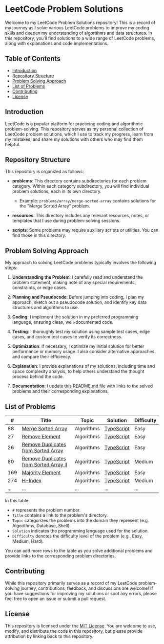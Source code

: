 # LeetCode Problem Solutions

Welcome to my LeetCode Problem Solutions repository! This is a record of my journey as I solve various LeetCode problems to improve my coding skills and deepen my understanding of algorithms and data structures. In this repository, you'll find solutions to a wide range of LeetCode problems, along with explanations and code implementations.

## Table of Contents

- [Introduction](#introduction)
- [Repository Structure](#repository-structure)
- [Problem Solving Approach](#problem-solving-approach)
- [List of Problems](#list-of-problems)
- [Contributing](#contributing)
- [License](#license)

## Introduction

LeetCode is a popular platform for practicing coding and algorithmic problem-solving. This repository serves as my personal collection of LeetCode problem solutions, which I use to track my progress, learn from my mistakes, and share my solutions with others who may find them helpful.

## Repository Structure

This repository is organized as follows:

- **problems**: This directory contains subdirectories for each problem category. Within each category subdirectory, you will find individual problem solutions, each in its own directory.

  - Example: `problems/array/merge-sorted-array` contains solutions for the "Merge Sorted Array" problem.

- **resources**: This directory includes any relevant resources, notes, or templates that I use during problem-solving sessions.

- **scripts**: Some problems may require auxiliary scripts or utilities. You can find those in this directory.

## Problem Solving Approach

My approach to solving LeetCode problems typically involves the following steps:

1. **Understanding the Problem**: I carefully read and understand the problem statement, making note of any special requirements, constraints, or edge cases.

2. **Planning and Pseudocode**: Before jumping into coding, I plan my approach, sketch out a pseudocode solution, and identify key data structures and algorithms to use.

3. **Coding**: I implement the solution in my preferred programming language, ensuring clean, well-documented code.

4. **Testing**: I thoroughly test my solution using sample test cases, edge cases, and custom test cases to verify its correctness.

5. **Optimization**: If necessary, I optimize my initial solution for better performance or memory usage. I also consider alternative approaches and compare their efficiency.

6. **Explanation**: I provide explanations of my solutions, including time and space complexity analysis, to help others understand the thought process behind the code.

7. **Documentation**: I update this README.md file with links to the solved problems and their corresponding explanations.

## List of Problems

| #   | Title                                                                                                           | Topic      | Solution                                                                                                   | Difficulty |
| --- | --------------------------------------------------------------------------------------------------------------- | ---------- | ---------------------------------------------------------------------------------------------------------- | ---------- |
| 88  | [Merge Sorted Array](https://leetcode.com/problems/merge-sorted-array/)                                         | Algorithms | [TypeScript](./problems/algorithms/mergeSortedArray/MergeSortedArray.ts)                                   | Easy       |
| 27  | [Remove Element](https://leetcode.com/problems/remove-element/)                                                 | Algorithms | [TypeScript](./problems/algorithms/removeElement/RemoveElement.ts)                                         | Easy       |
| 26  | [Remove Duplicates from Sorted Array](https://leetcode.com/problems/remove-duplicates-from-sorted-array/)       | Algorithms | [TypeScript](./problems/algorithms/removeDuplicatesFromSortedArray/RemoveDuplicatesFromSortedArray.ts)     | Easy       |
| 80  | [Remove Duplicates from Sorted Array II](https://leetcode.com/problems/remove-duplicates-from-sorted-array-ii/) | Algorithms | [TypeScript](./problems/algorithms/removeDuplicatesFromSortedArrayIi/RemoveDuplicatesFromSortedArrayIi.ts) | Medium     |
| 169 | [Majority Element](https://leetcode.com/problems/majority-element/)                                             | Algorithms | [TypeScript](./problems/algorithms/majorityElement/MajorityElement.ts)                                     | Easy       |
| 274 | [H-Index](https://leetcode.com/problems/h-index/)                                                               | Algorithms | [TypeScript](./problems/algorithms/hIndex/HIndex.ts)                                                       | Medium     |
| ... | ...                                                                                                             | ...        | ...                                                                                                        | ...        |

In this table:

- `#` represents the problem number.
- `Title` contains a link to the problem's directory.
- `Topic` categorizes the problems into the domain they represent (e.g. Algorithms, Database, Shell).
- `Solution` indicates the programming language used for the solution.
- `Difficulty` denotes the difficulty level of the problem (e.g., Easy, Medium, Hard).

You can add more rows to the table as you solve additional problems and provide links to the corresponding problem directories.

## Contributing

While this repository primarily serves as a record of my LeetCode problem-solving journey, contributions, feedback, and discussions are welcome! If you have suggestions for improving my solutions or spot any errors, please feel free to open an issue or submit a pull request.

## License

This repository is licensed under the [MIT License](LICENSE). You are welcome to use, modify, and distribute the code in this repository, but please provide attribution by linking back to this repository.
